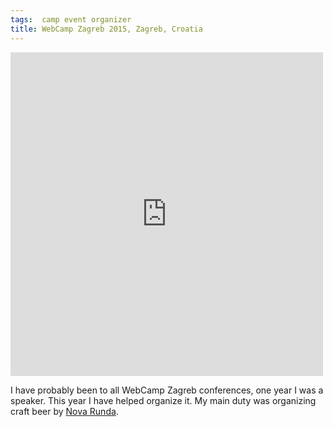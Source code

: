 ```yaml
---
tags:  camp event organizer
title: WebCamp Zagreb 2015, Zagreb, Croatia
---
```

<iframe src="https://www.facebook.com/plugins/post.php?href=https%3A%2F%2Fwww.facebook.com%2Fmedia%2Fset%2F%3Fset%3Da.10153736504617290.1073741834.735252289%26type%3D3&width=500" width="500" height="518" style="border:none;overflow:hidden" scrolling="no" frameborder="0" allowTransparency="true"></iframe>

I have probably been to all WebCamp Zagreb conferences, one year I was a speaker. This year I have helped organize it. My main duty was organizing craft beer by [Nova Runda](http://novarunda.com/).
